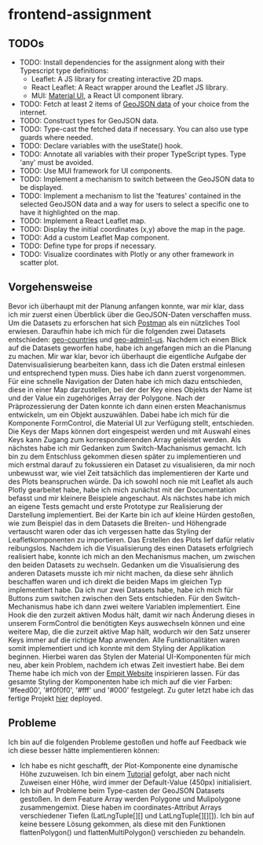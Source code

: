 # frontend-assignment

## TODOs

- TODO: Install dependencies for the assignment along with their Typescript type definitions:
  - Leaflet: A JS library for creating interactive 2D maps.
  - React Leaflet: A React wrapper around the Leaflet JS library.
  - MUI: [Material UI](https://mui.com/), a React UI component library.
- TODO: Fetch at least 2 items of [GeoJSON data](https://datahub.io/collections/geojson) of your choice from the internet.
- TODO: Construct types for GeoJSON data.
- TODO: Type-cast the fetched data if necessary. You can also use type guards where needed.
- TODO: Declare variables with the useState() hook.
- TODO: Annotate all variables with their proper TypeScript types. Type 'any' must be avoided.
- TODO: Use MUI framework for UI components.
- TODO: Implement a mechanism to switch between the GeoJSON data to be displayed.
- TODO: Implement a mechanism to list the 'features' contained in the selected GeoJSON data and a way for users to select a specific one to have it highlighted on the map.
- TODO: Implement a React Leaflet map.
- TODO: Display the initial coordinates (x,y) above the map in the page.
- TODO: Add a custom Leaflet Map component.
- TODO: Define type for props if necessary.
- TODO: Visualize coordinates with Plotly or any other framework in scatter plot.

## Vorgehensweise

Bevor ich überhaupt mit der Planung anfangen konnte, war mir klar, dass ich mir zuerst einen Überblick über die GeoJSON-Daten verschaffen muss.
Um die Datasets zu erforschen hat sich [Postman](https://www.postman.com/) als ein nützliches Tool erwiesen. Daraufhin habe ich mich für die folgenden
zwei Datasets entschieden: [geo-countries](https://pkgstore.datahub.io/core/geo-countries/countries/archive/23f420f929e0e09c39d916b8aaa166fb/countries.geojson) 
und [geo-admin1-us](https://pkgstore.datahub.io/core/geo-admin1-us/admin1-us/archive/832de13f11fc882d18d45e085758e737/admin1-us.geojson). Nachdem ich einen
Blick auf die Datasets geworfen habe, habe ich angefangen mich an die Planung zu machen. Mir war klar, bevor ich überhaupt die eigentliche Aufgabe
der Datenvisualisierung bearbeiten kann, dass ich die Daten erstmal einlesen und entsprechend typen muss. Dies habe ich dann zuerst vorgenommen. Für eine schnelle Navigation der Daten habe
ich mich dazu entschieden, diese in einer Map darzustellen, bei der der Key eines Objekts der Name ist und der Value ein zugehöriges Array der Polygone.
Nach der Präprozessierung der Daten konnte ich dann einen ersten Meachanismus entwickeln, um ein Objekt auszuwählen. Dabei habe ich mich für die Komponente
FormControl, die Material UI zur Verfügung stellt, entschieden. Die Keys der Maps können dort eingespeist werden und mit Auswahl eines Keys kann Zugang zum
korrespondierenden Array geleistet werden. Als nächstes habe ich mir Gedanken zum Switch-Machanismus gemacht. Ich bin zu dem Entschluss gekommen diesen später
zu implementieren und mich erstmal darauf zu fokussieren ein Dataset zu visualisieren, da mir noch unbewusst war, wie viel Zeit tatsächlich das implementieren 
der Karte und des Plots beanspruchen würde. Da ich sowohl noch nie mit Leaflet als auch Plotly gearbeitet habe, habe ich mich zunächst mit der Documentation befasst und mir kleinere Beispiele
angeschaut. Als nächstes habe ich mich an eigene Tests gemacht und erste Prototype zur Realisierung der Darstellung implementiert. Bei der Karte bin ich auf
kleine Hürden gestoßen, wie zum Beispiel das in dem Datasets die Breiten- und Höhengrade vertauscht waren oder das ich vergessen hatte das Styling der Leafletkomponenten
zu importieren. Das Erstellen des Plots lief dafür relativ reibungslos. Nachdem ich die Visualisierung des einen Datasets erfolgriech realisiert habe, konnte ich 
mich an den Mechanismus machen, um zwischen den beiden Datasets zu wechseln. Gedanken um die Visualisierung des anderen Datasets musste ich mir nicht machen,
da diese sehr ähnlich beschaffen waren und ich direkt die beiden Maps im gleichen Typ implementiert habe. Da ich nur zwei Datasets habe, habe ich mich für
Buttons zum switchen zwischen den Sets entschieden. Für den Switch-Mechanismus habe ich dann zwei weitere Variablen implementiert. Eine Hook die den zurzeit aktiven
Modus hält, damit wir nach Änderung dieses in unserem FormControl die benötigten Keys auswechseln können und eine weitere Map, die die zurzeit aktive Map hält,
wodurch wir den Satz unserer Keys immer auf die richtige Map anwenden. Alle Funktionalitäten waren somit implementiert und ich konnte mit dem Styling der Applikation
beginnen. Hierbei waren das Stylen der Material UI-Komponenten für mich neu, aber kein Problem, nachdem ich etwas Zeit investiert habe. Bei dem Theme habe ich
mich von der [Empit Website](https://empit.com/) inspirieren lassen. Für das gesamte Styling der Komponenten habe ich mich auf die vier Farben: '#feed00', '#f0f0f0', '#fff'
und '#000' festgelegt. Zu guter letzt habe ich das fertige Projekt [hier](https://kfc-manager.github.io/frontend-assignment/) deployed.

## Probleme

Ich bin auf die folgenden Probleme gestoßen und hoffe auf Feedback wie ich diese besser hätte implementieren können:

- Ich habe es nicht geschafft, der Plot-Komponente eine dynamische Höhe zuzuweisen. Ich bin einem [Tutorial](https://dev.to/dheerajmurali/building-a-responsive-chart-in-react-with-plotly-js-4on8) gefolgt, aber nach nicht Zuweisen einer Höhe, wird immer der Default-Value (450px) initialisiert.
- Ich bin auf Probleme beim Type-casten der GeoJSON Datasets gestoßen. In dem Feature Array werden Polygone und Mulipolygone zusammengemixt. Diese haben im coordinates-Attribut Arrays verschiedener Tiefen (LatLngTuple[][] und LatLngTuple[][][]). Ich bin auf keine bessere Lösung gekommen, als diese mit den Funktionen flattenPolygon() und flattenMultiPolygon() verschieden zu behandeln.
